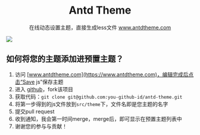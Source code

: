 

<h1 align="center">Antd Theme</h1>

<p align="center">
  在线动态设置主题，直接生成less文件 <a href="https://www.antdtheme.com">www.antdtheme.com</a>
</p>

![](https://github.com/gzgogo/antd-theme/blob/master/screenshot.png)


## 如何将您的主题添加进预置主题？
1. 访问 [www.antdtheme.com](https://www.antdtheme.com)，编辑完成后点击“Save js”保存主题
2. 进入 [github](https://github.com/gzgogo/antd-theme)，fork该项目
3. 获取代码：`git clone git@github.com:you-github-id/antd-theme.git`
4. 将第一步得到的js文件放到`src/theme`下，文件名即是您主题的名字
5. 提交pull request
6. 收到通知，我会第一时间merge，merge后，即可显示在预置主题列表中
7. 谢谢您的参与与贡献！
